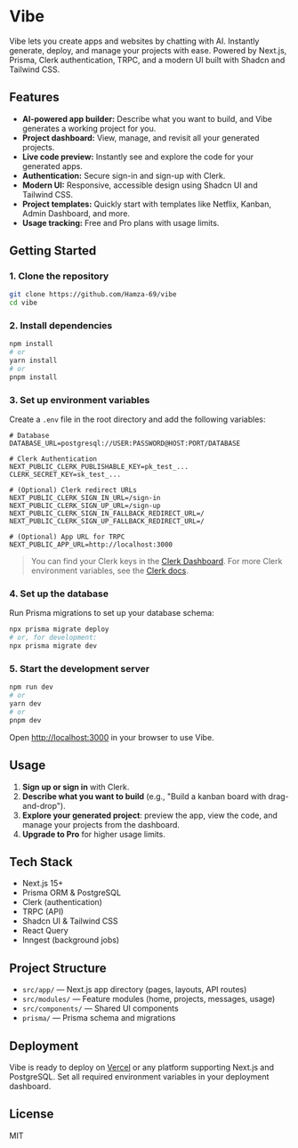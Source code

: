 # Vibe

Vibe lets you create apps and websites by chatting with AI. Instantly generate, deploy, and manage your projects with ease. Powered by Next.js, Prisma, Clerk authentication, TRPC, and a modern UI built with Shadcn and Tailwind CSS.

## Features

- **AI-powered app builder:** Describe what you want to build, and Vibe generates a working project for you.
- **Project dashboard:** View, manage, and revisit all your generated projects.
- **Live code preview:** Instantly see and explore the code for your generated apps.
- **Authentication:** Secure sign-in and sign-up with Clerk.
- **Modern UI:** Responsive, accessible design using Shadcn UI and Tailwind CSS.
- **Project templates:** Quickly start with templates like Netflix, Kanban, Admin Dashboard, and more.
- **Usage tracking:** Free and Pro plans with usage limits.

## Getting Started

### 1. Clone the repository

```bash
git clone https://github.com/Hamza-69/vibe
cd vibe
```

### 2. Install dependencies

```bash
npm install
# or
yarn install
# or
pnpm install
```

### 3. Set up environment variables

Create a `.env` file in the root directory and add the following variables:

```env
# Database
DATABASE_URL=postgresql://USER:PASSWORD@HOST:PORT/DATABASE

# Clerk Authentication
NEXT_PUBLIC_CLERK_PUBLISHABLE_KEY=pk_test_...
CLERK_SECRET_KEY=sk_test_...

# (Optional) Clerk redirect URLs
NEXT_PUBLIC_CLERK_SIGN_IN_URL=/sign-in
NEXT_PUBLIC_CLERK_SIGN_UP_URL=/sign-up
NEXT_PUBLIC_CLERK_SIGN_IN_FALLBACK_REDIRECT_URL=/
NEXT_PUBLIC_CLERK_SIGN_UP_FALLBACK_REDIRECT_URL=/

# (Optional) App URL for TRPC
NEXT_PUBLIC_APP_URL=http://localhost:3000
```

> You can find your Clerk keys in the [Clerk Dashboard](https://dashboard.clerk.com/). For more Clerk environment variables, see the [Clerk docs](https://clerk.com/docs/deployments/clerk-environment-variables).

### 4. Set up the database

Run Prisma migrations to set up your database schema:

```bash
npx prisma migrate deploy
# or, for development:
npx prisma migrate dev
```

### 5. Start the development server

```bash
npm run dev
# or
yarn dev
# or
pnpm dev
```

Open [http://localhost:3000](http://localhost:3000) in your browser to use Vibe.

## Usage

1. **Sign up or sign in** with Clerk.
2. **Describe what you want to build** (e.g., "Build a kanban board with drag-and-drop").
3. **Explore your generated project**: preview the app, view the code, and manage your projects from the dashboard.
4. **Upgrade to Pro** for higher usage limits.

## Tech Stack
- Next.js 15+
- Prisma ORM & PostgreSQL
- Clerk (authentication)
- TRPC (API)
- Shadcn UI & Tailwind CSS
- React Query
- Inngest (background jobs)

## Project Structure
- `src/app/` — Next.js app directory (pages, layouts, API routes)
- `src/modules/` — Feature modules (home, projects, messages, usage)
- `src/components/` — Shared UI components
- `prisma/` — Prisma schema and migrations

## Deployment
Vibe is ready to deploy on [Vercel](https://vercel.com/) or any platform supporting Next.js and PostgreSQL. Set all required environment variables in your deployment dashboard.

## License
MIT
